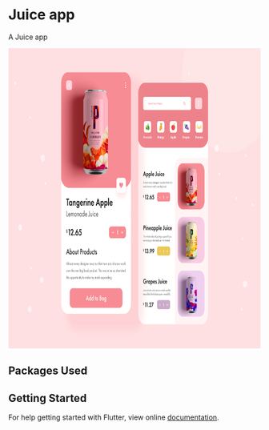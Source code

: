 # Juice app

A Juice app

<img src="preview.png" height="600em" />

## Packages Used

## Getting Started

For help getting started with Flutter, view online [documentation](http://flutter.dev/).